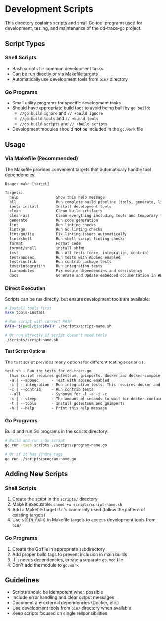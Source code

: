 # Development Scripts

This directory contains scripts and small Go tool programs used for development, testing, and maintenance of the dd-trace-go project.

## Script Types

### Shell Scripts

- Bash scripts for common development tasks
- Can be run directly or via Makefile targets
- Automatically use development tools from `bin/` directory

### Go Programs

- Small utility programs for specific development tasks
- Should have appropriate build tags to avoid being built by `go build`:
  - `//go:build ignore` and `// +build ignore`
  - `//go:build tools` and `// +build tools`
  - `//go:build scripts` and `// +build scripts`
- Development modules should **not** be included in the `go.work` file

## Usage

### Via Makefile (Recommended)

The Makefile provides convenient targets that automatically handle tool dependencies:

[embedmd]:# (../tmp/make-help.txt)
```txt
Usage: make [target]

Targets:
  help                 Show this help message
  all                  Run complete build pipeline (tools, generate, lint, test)
  tools-install        Install development tools
  clean                Clean build artifacts
  clean-all            Clean everything including tools and temporary files
  generate             Run code generation
  lint                 Run linting checks
  lint/go              Run Go linting checks
  lint/go/fix          Fix linting issues automatically
  lint/shell           Run shell script linting checks
  format               Format code
  format/shell         install shfmt
  test                 Run all tests (core, integration, contrib)
  test/appsec          Run tests with AppSec enabled
  test/contrib         Run contrib package tests
  test/integration     Run integration tests
  fix-modules          Fix module dependencies and consistency
  docs                 Generate and Update embedded documentation in README files
```

### Direct Execution

Scripts can be run directly, but ensure development tools are available:

```bash
# Install tools first
make tools-install

# Run script with correct PATH
PATH="$(pwd)/bin:$PATH" ./scripts/script-name.sh

# Or run directly if script doesn't need tools
./scripts/script-name.sh
```

#### Test Script Options

The test script provides many options for different testing scenarios:

[embedmd]:# (../tmp/test-help.txt)
```txt
test.sh - Run the tests for dd-trace-go
  this script requires gotestsum, goimports, docker and docker-compose.
  -a | --appsec      - Test with appsec enabled
  -i | --integration - Run integration tests. This requires docker and docker-compose. Resource usage is significant when combined with --contrib
  -c | --contrib     - Run contrib tests
  --all              - Synonym for -l -a -i -c
  -s | --sleep       - The amount of seconds to wait for docker containers to be ready - default: 30 seconds
  -t | --tools       - Install gotestsum and goimports
  -h | --help        - Print this help message
```

### Go Programs

Build and run Go programs in the scripts directory:

```bash
# Build and run a Go script
go run -tags scripts ./scripts/program-name.go

# Or if it has ignore tags
go run ./scripts/program-name.go
```

## Adding New Scripts

### Shell Scripts

1. Create the script in the `scripts/` directory
2. Make it executable: `chmod +x scripts/script-name.sh`
3. Add a Makefile target if it's commonly used (follow the pattern of existing targets)
4. Use `$(BIN_PATH)` in Makefile targets to access development tools from `bin/`

### Go Programs

1. Create the Go file in appropriate subdirectory
2. Add proper build tags to prevent inclusion in main builds
3. If it needs dependencies, create a separate `go.mod` file
4. Don't add the module to `go.work`

## Guidelines

- Scripts should be idempotent when possible
- Include error handling and clear output messages
- Document any external dependencies (Docker, etc.)
- Use development tools from `bin/` directory when available
- Keep scripts focused on single responsibilities
